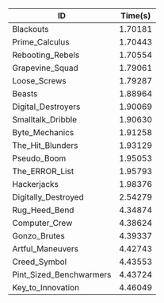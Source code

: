 |ID|Time(s)|
|-|-|
|Blackouts|1.70181|
|Prime_Calculus|1.70443|
|Rebooting_Rebels|1.70554|
|Grapevine_Squad|1.79061|
|Loose_Screws|1.79287|
|Beasts|1.88964|
|Digital_Destroyers|1.90069|
|Smalltalk_Dribble|1.90630|
|Byte_Mechanics|1.91258|
|The_Hit_Blunders|1.93129|
|Pseudo_Boom|1.95053|
|The_ERROR_List|1.95793|
|Hackerjacks|1.98376|
|Digitally_Destroyed|2.54279|
|Rug_Heed_Bend|4.34874|
|Computer_Crew|4.38624|
|Gonzo_Brutes|4.39337|
|Artful_Maneuvers|4.42743|
|Creed_Symbol|4.43553|
|Pint_Sized_Benchwarmers|4.43724|
|Key_to_Innovation|4.46049|
